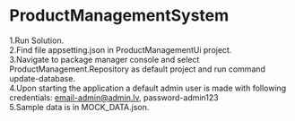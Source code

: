 # ProductManagementSystem

1.Run Solution. \
2.Find file appsetting.json in ProductManagementUi project. \
3.Navigate to package manager console and select ProductManagement.Repository as default project and run command update-database. \
4.Upon starting the application a default admin user is made with following credentials: email-admin@admin.lv, password-admin123 \
5.Sample data is in MOCK_DATA.json. 
